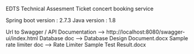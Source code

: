 EDTS Technical Assesment
Ticket concert booking service 

Spring boot version : 2.7.3
Java version : 1.8

Url to Swagger / API Documentation --> http://localhost:8080/swagger-ui/index.html
Database doc --> Database Design Document.docx
Sample rate limiter doc --> Rate Limiter Sample Test Result.docx